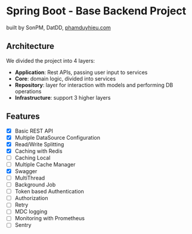 # Spring Boot - Base Backend Project

built by SonPM, DatDD, [phamduyhieu.com](https://phamduyhieu.com)

## Architecture
We divided the project into 4 layers:

- **Application**: Rest APIs, passing user input to services
- **Core**: domain logic, divided into services
- **Repository**: layer for interaction with models and performing DB operations
- **Infrastructure**: support 3 higher layers

## Features

- [x] Basic REST API
- [x] Multiple DataSource Configuration
- [x] Read/Write Splitting
- [x] Caching with Redis
- [ ] Caching Local 
- [ ] Multiple Cache Manager
- [x] Swagger
- [ ] MultiThread
- [ ] Background Job
- [ ] Token based Authentication
- [ ] Authorization
- [ ] Retry
- [ ] MDC logging
- [ ] Monitoring with Prometheus
- [ ] Sentry